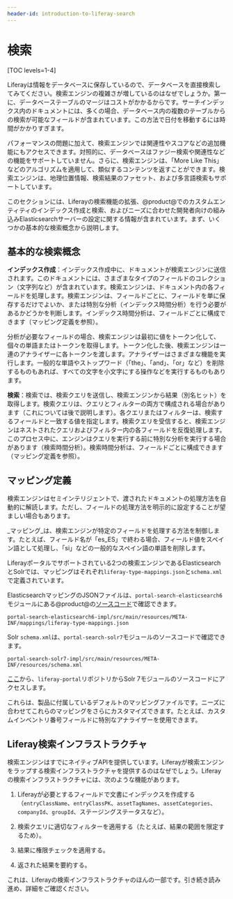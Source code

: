```yaml
---
header-id: introduction-to-liferay-search
---
```


# 検索

[TOC levels=1-4]

Liferayは情報をデータベースに保存しているので、データベースを直接検索してみてください。検索エンジンの複雑さが増しているのはなぜでしょうか。第一に、データベーステーブルのマージはコストがかかるからです。サーチインデックス内のドキュメントには、多くの場合、データベース内の複数のテーブルからの検索が可能なフィールドが含まれています。この方法で日付を移動するには時間がかかりすぎます。

パフォーマンスの問題に加えて、検索エンジンでは関連性やスコアなどの追加機能にもアクセスできます。対照的に、データベースはファジー検索や関連性などの機能をサポートしていません。さらに、検索エンジンは、「More Like This」などのアルゴリズムを適用して、類似するコンテンツを返すことができます。検索エンジンは、地理位置情報、検索結果のファセット、および多言語検索もサポートしています。

このセクションには、Liferayの検索機能の拡張、@product@でのカスタムエンティティのインデックス作成と検索、およびニーズに合わせた開発者向けの組み込みElasticsearchサーバーの設定に関する情報が含まれています。まず、いくつかの基本的な検索概念から説明します。

## 基本的な検索概念

**インデックス作成**：インデックス作成中に、ドキュメントが検索エンジンに送信されます。このドキュメントには、さまざまなタイプのフィールドのコレクション（文字列など）が含まれています。検索エンジンは、ドキュメント内の各フィールドを処理します。検索エンジンは、フィールドごとに、フィールドを単に保存するだけでよいか、または特別な分析（インデックス時間分析）を行う必要があるかどうかを判断します。インデックス時間分析は、フィールドごとに構成できます（マッピング定義を参照）。

分析が必要なフィールドの場合、検索エンジンは最初に値をトークン化して、個々の単語またはトークンを取得します。トークン化した後、検索エンジンは一連のアナライザーに各トークンを渡します。アナライザーはさまざまな機能を実行します。一般的な単語やストップワード（「the」、「and」、「or」など）を削除するものもあれば、すべての文字を小文字にする操作などを実行するものもあります。

**検索**：検索では、検索クエリを送信し、検索エンジンから結果（別名ヒット）を取得します。検索クエリは、クエリとフィルターの両方で構成される場合があります（これについては後で説明します）。各クエリまたはフィルターは、検索するフィールドと一致する値を指定します。検索クエリを受信すると、検索エンジンはネストされたクエリおよびフィルター内の各フィールドを反復処理します。このプロセス中に、エンジンはクエリを実行する前に特別な分析を実行する場合があります（検索時間分析）。検索時間分析は、フィールドごとに構成できます（マッピング定義を参照）。

## マッピング定義

検索エンジンはセミインテリジェントで、渡されたドキュメントの処理方法を自動的に解読します。ただし、フィールドの処理方法を明示的に設定することが望ましい場合もあります。

_マッピング_は、検索エンジンが特定のフィールドを処理する方法を制御します。たとえば、フィールド名が「es_ES」で終わる場合、フィールド値をスペイン語として処理し、「si」などの一般的なスペイン語の単語を削除します。

Liferayポータルでサポートされている2つの検索エンジンであるElasticsearchとSolrでは、マッピングはそれぞれ`liferay-type-mappings.json`と`schema.xml`で定義されています。

ElasticsearchマッピングのJSONファイルは、`portal-search-elasticsearch6`モジュールにある@product@の[ソースコード](https://www.liferay.com/downloads-community)で確認できます。

    portal-search-elasticsearch6-impl/src/main/resources/META-INF/mappings/liferay-type-mappings.json

Solr `schema.xml`は、`portal-search-solr7`モジュールのソースコードで確認できます。

    portal-search-solr7-impl/src/main/resources/META-INF/resources/schema.xml

[ここ](https://github.com/liferay/liferay-portal/blob/7.1.x/modules/apps/portal-search-solr7/portal-search-solr7-impl/src/main/resources/META-INF/resources/schema.xml)から、`liferay-portal`リポジトリからSolr 7モジュールのソースコードにアクセスします。

これらは、製品に付属しているデフォルトのマッピングファイルです。ニーズに合わせてこれらのマッピングをさらにカスタマイズできます。たとえば、カスタムインベントリ番号フィールドに特別なアナライザーを使用できます。

## Liferay検索インフラストラクチャ

検索エンジンはすでにネイティブAPIを提供しています。Liferayが検索エンジンをラップする検索インフラストラクチャを提供するのはなぜでしょう。Liferayの検索インフラストラクチャには、次のような機能があります。

1. Liferayが必要とするフィールドで文書にインデックスを作成する（`entryClassName`、`entryClassPK`、`assetTagNames`、`assetCategories`、`companyId`、`groupId`、ステージングステータスなど）。

2. 検索クエリに適切なフィルターを適用する（たとえば、結果の範囲を限定するため）。

3. 結果に権限チェックを適用する。

4. 返された結果を要約する。

これは、Liferayの検索インフラストラクチャのほんの一部です。引き続き読み進め、詳細をご確認ください。
